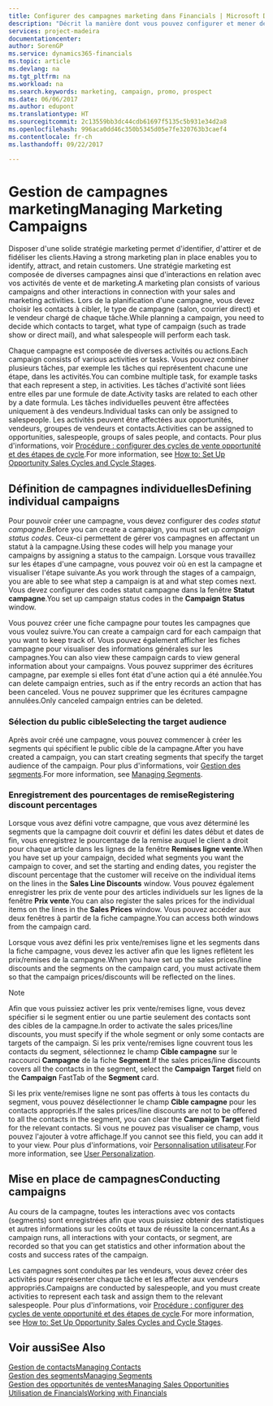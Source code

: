 ```yaml
---
title: Configurer des campagnes marketing dans Financials | Microsoft Docs
description: "Décrit la manière dont vous pouvez configurer et mener des campagnes marketing dans Dynamics 365 for Financials afin de vous aider à identifier et attirer des prospects et à fidéliser les clients."
services: project-madeira
documentationcenter: 
author: SorenGP
ms.service: dynamics365-financials
ms.topic: article
ms.devlang: na
ms.tgt_pltfrm: na
ms.workload: na
ms.search.keywords: marketing, campaign, promo, prospect
ms.date: 06/06/2017
ms.author: edupont
ms.translationtype: HT
ms.sourcegitcommit: 2c13559bb3dc44cdb61697f5135c5b931e34d2a8
ms.openlocfilehash: 996aca0dd46c350b5345d05e7fe320763b3caef4
ms.contentlocale: fr-ch
ms.lasthandoff: 09/22/2017

---
```

# <a name="managing-marketing-campaigns"></a><span data-ttu-id="c024c-103">Gestion de campagnes marketing</span><span class="sxs-lookup"><span data-stu-id="c024c-103">Managing Marketing Campaigns</span></span>
<span data-ttu-id="c024c-104">Disposer d'une solide stratégie marketing permet d'identifier, d'attirer et de fidéliser les clients.</span><span class="sxs-lookup"><span data-stu-id="c024c-104">Having a strong marketing plan in place enables you to identify, attract, and retain customers.</span></span> <span data-ttu-id="c024c-105">Une stratégie marketing est composée de diverses campagnes ainsi que d'interactions en relation avec vos activités de vente et de marketing.</span><span class="sxs-lookup"><span data-stu-id="c024c-105">A marketing plan consists of various campaigns and other interactions in connection with your sales and marketing activities.</span></span> <span data-ttu-id="c024c-106">Lors de la planification d'une campagne, vous devez choisir les contacts à cibler, le type de campagne (salon, courrier direct) et le vendeur chargé de chaque tâche.</span><span class="sxs-lookup"><span data-stu-id="c024c-106">While planning a campaign, you need to decide which contacts to target, what type of campaign (such as trade show or direct mail), and what salespeople will perform each task.</span></span>

<span data-ttu-id="c024c-107">Chaque campagne est composée de diverses activités ou actions.</span><span class="sxs-lookup"><span data-stu-id="c024c-107">Each campaign consists of various activities or tasks.</span></span> <span data-ttu-id="c024c-108">Vous pouvez combiner plusieurs tâches, par exemple les tâches qui représentent chacune une étape, dans les activités.</span><span class="sxs-lookup"><span data-stu-id="c024c-108">You can combine multiple task, for example tasks that each represent a step, in activities.</span></span> <span data-ttu-id="c024c-109">Les tâches d'activité sont liées entre elles par une formule de date.</span><span class="sxs-lookup"><span data-stu-id="c024c-109">Activity tasks are related to each other by a date formula.</span></span> <span data-ttu-id="c024c-110">Les tâches individuelles peuvent être affectées uniquement à des vendeurs.</span><span class="sxs-lookup"><span data-stu-id="c024c-110">Individual tasks can only be assigned to salespeople.</span></span> <span data-ttu-id="c024c-111">Les activités peuvent être affectées aux opportunités, vendeurs, groupes de vendeurs et contacts.</span><span class="sxs-lookup"><span data-stu-id="c024c-111">Activities can be assigned to opportunities, salespeople, groups of sales people, and contacts.</span></span> <span data-ttu-id="c024c-112">Pour plus d'informations, voir [Procédure : configurer des cycles de vente opportunité et des étapes de cycle](marketing-how-setup-opportunity-sales-cycles-stages.md).</span><span class="sxs-lookup"><span data-stu-id="c024c-112">For more information, see [How to: Set Up Opportunity Sales Cycles and Cycle Stages](marketing-how-setup-opportunity-sales-cycles-stages.md).</span></span>

## <a name="defining-individual-campaigns"></a><span data-ttu-id="c024c-113">Définition de campagnes individuelles</span><span class="sxs-lookup"><span data-stu-id="c024c-113">Defining individual campaigns</span></span>
<span data-ttu-id="c024c-114">Pour pouvoir créer une campagne, vous devez configurer des *codes statut campagne*.</span><span class="sxs-lookup"><span data-stu-id="c024c-114">Before you can create a campaign, you must set up *campaign status codes*.</span></span> <span data-ttu-id="c024c-115">Ceux-ci permettent de gérer vos campagnes en affectant un statut à la campagne.</span><span class="sxs-lookup"><span data-stu-id="c024c-115">Using these codes will help you manage your campaigns by assigning a status to the campaign.</span></span> <span data-ttu-id="c024c-116">Lorsque vous travaillez sur les étapes d'une campagne, vous pouvez voir où en est la campagne et visualiser l'étape suivante.</span><span class="sxs-lookup"><span data-stu-id="c024c-116">As you work through the stages of a campaign, you are able to see what step a campaign is at and what step comes next.</span></span> <span data-ttu-id="c024c-117">Vous devez configurer des codes statut campagne dans la fenêtre **Statut campagne**.</span><span class="sxs-lookup"><span data-stu-id="c024c-117">You set up campaign status codes in the **Campaign Status** window.</span></span>

<span data-ttu-id="c024c-118">Vous pouvez créer une fiche campagne pour toutes les campagnes que vous voulez suivre.</span><span class="sxs-lookup"><span data-stu-id="c024c-118">You can create a campaign card for each campaign that you want to keep track of.</span></span> <span data-ttu-id="c024c-119">Vous pouvez également afficher les fiches campagne pour visualiser des informations générales sur les campagnes.</span><span class="sxs-lookup"><span data-stu-id="c024c-119">You can also view these campaign cards to view general information about your campaigns.</span></span>
<span data-ttu-id="c024c-120">Vous pouvez supprimer des écritures campagne, par exemple si elles font état d'une action qui a été annulée.</span><span class="sxs-lookup"><span data-stu-id="c024c-120">You can delete campaign entries, such as if the entry records an action that has been canceled.</span></span> <span data-ttu-id="c024c-121">Vous ne pouvez supprimer que les écritures campagne annulées.</span><span class="sxs-lookup"><span data-stu-id="c024c-121">Only canceled campaign entries can be deleted.</span></span>

### <a name="selecting-the-target-audience"></a><span data-ttu-id="c024c-122">Sélection du public cible</span><span class="sxs-lookup"><span data-stu-id="c024c-122">Selecting the target audience</span></span>
<span data-ttu-id="c024c-123">Après avoir créé une campagne, vous pouvez commencer à créer les segments qui spécifient le public cible de la campagne.</span><span class="sxs-lookup"><span data-stu-id="c024c-123">After you have created a campaign, you can start creating segments that specify the target audience of the campaign.</span></span> <span data-ttu-id="c024c-124">Pour plus d'informations, voir [Gestion des segments](marketing-segments.md).</span><span class="sxs-lookup"><span data-stu-id="c024c-124">For more information, see [Managing Segments](marketing-segments.md).</span></span>

### <a name="registering-discount-percentages"></a><span data-ttu-id="c024c-125">Enregistrement des pourcentages de remise</span><span class="sxs-lookup"><span data-stu-id="c024c-125">Registering discount percentages</span></span>
<span data-ttu-id="c024c-126">Lorsque vous avez défini votre campagne, que vous avez déterminé les segments que la campagne doit couvrir et défini les dates début et dates de fin, vous enregistrez le pourcentage de la remise auquel le client a droit pour chaque article dans les lignes de la fenêtre **Remises ligne vente**.</span><span class="sxs-lookup"><span data-stu-id="c024c-126">When you have set up your campaign, decided what segments you want the campaign to cover, and set the starting and ending dates, you register the discount percentage that the customer will receive on the individual items on the lines in the **Sales Line Discounts** window.</span></span> <span data-ttu-id="c024c-127">Vous pouvez également enregistrer les prix de vente pour des articles individuels sur les lignes de la fenêtre **Prix vente**.</span><span class="sxs-lookup"><span data-stu-id="c024c-127">You can also register the sales prices for the individual items on the lines in the **Sales Prices** window.</span></span> <span data-ttu-id="c024c-128">Vous pouvez accéder aux deux fenêtres à partir de la fiche campagne.</span><span class="sxs-lookup"><span data-stu-id="c024c-128">You can access both windows from the campaign card.</span></span>

 <span data-ttu-id="c024c-129">Lorsque vous avez défini les prix vente/remises ligne et les segments dans la fiche campagne, vous devez les activer afin que les lignes reflètent les prix/remises de la campagne.</span><span class="sxs-lookup"><span data-stu-id="c024c-129">When you have set up the sales prices/line discounts and the segments on the campaign card, you must activate them so that the campaign prices/discounts will be reflected on the lines.</span></span>

> [!NOTE]  
>   <span data-ttu-id="c024c-130">Afin que vous puissiez activer les prix vente/remises ligne, vous devez spécifier si le segment entier ou une partie seulement des contacts sont des cibles de la campagne.</span><span class="sxs-lookup"><span data-stu-id="c024c-130">In order to activate the sales prices/line discounts, you must specify if the whole segment or only some contacts are targets of the campaign.</span></span> <span data-ttu-id="c024c-131">Si les prix vente/remises ligne couvrent tous les contacts du segment, sélectionnez le champ **Cible campagne** sur le raccourci **Campagne** de la fiche **Segment**.</span><span class="sxs-lookup"><span data-stu-id="c024c-131">If the sales prices/line discounts covers all the contacts in the segment, select the **Campaign Target** field on the **Campaign** FastTab of the **Segment** card.</span></span>

<span data-ttu-id="c024c-132">Si les prix vente/remises ligne ne sont pas offerts à tous les contacts du segment, vous pouvez désélectionner le champ **Cible campagne** pour les contacts appropriés.</span><span class="sxs-lookup"><span data-stu-id="c024c-132">If the sales prices/line discounts are not to be offered to all the contacts in the segment, you can clear the **Campaign Target** field for the relevant contacts.</span></span> <span data-ttu-id="c024c-133">Si vous ne pouvez pas visualiser ce champ, vous pouvez l'ajouter à votre affichage.</span><span class="sxs-lookup"><span data-stu-id="c024c-133">If you cannot see this field, you can add it to your view.</span></span> <span data-ttu-id="c024c-134">Pour plus d'informations, voir [Personnalisation utilisateur](ui-user-personalization.md).</span><span class="sxs-lookup"><span data-stu-id="c024c-134">For more information, see [User Personalization](ui-user-personalization.md).</span></span>

## <a name="conducting-campaigns"></a><span data-ttu-id="c024c-135">Mise en place de campagnes</span><span class="sxs-lookup"><span data-stu-id="c024c-135">Conducting campaigns</span></span>
<span data-ttu-id="c024c-136">Au cours de la campagne, toutes les interactions avec vos contacts (segments) sont enregistrées afin que vous puissiez obtenir des statistiques et autres informations sur les coûts et taux de réussite la concernant.</span><span class="sxs-lookup"><span data-stu-id="c024c-136">As a campaign runs, all interactions with your contacts, or segment, are recorded so that you can get statistics and other information about the costs and success rates of the campaign.</span></span>

<span data-ttu-id="c024c-137">Les campagnes sont conduites par les vendeurs, vous devez créer des activités pour représenter chaque tâche et les affecter aux vendeurs appropriés.</span><span class="sxs-lookup"><span data-stu-id="c024c-137">Campaigns are conducted by salespeople, and you must create activities to represent each task and assign them to the relevant salespeople.</span></span> <span data-ttu-id="c024c-138">Pour plus d'informations, voir [Procédure : configurer des cycles de vente opportunité et des étapes de cycle](marketing-how-setup-opportunity-sales-cycles-stages.md).</span><span class="sxs-lookup"><span data-stu-id="c024c-138">For more information, see [How to: Set Up Opportunity Sales Cycles and Cycle Stages](marketing-how-setup-opportunity-sales-cycles-stages.md).</span></span>

## <a name="see-also"></a><span data-ttu-id="c024c-139">Voir aussi</span><span class="sxs-lookup"><span data-stu-id="c024c-139">See Also</span></span>
[<span data-ttu-id="c024c-140">Gestion de contacts</span><span class="sxs-lookup"><span data-stu-id="c024c-140">Managing Contacts</span></span>](marketing-contacts.md)  
[<span data-ttu-id="c024c-141">Gestion des segments</span><span class="sxs-lookup"><span data-stu-id="c024c-141">Managing Segments</span></span>](marketing-segments.md)  
[<span data-ttu-id="c024c-142">Gestion des opportunités de ventes</span><span class="sxs-lookup"><span data-stu-id="c024c-142">Managing Sales Opportunities</span></span>](marketing-manage-sales-opportunities.md)  
[<span data-ttu-id="c024c-143">Utilisation de Financials</span><span class="sxs-lookup"><span data-stu-id="c024c-143">Working with Financials</span></span>](ui-work-product.md)  


